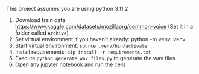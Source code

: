 This project assumes you are using python 3.11.2
1. Download train data: https://www.kaggle.com/datasets/mozillaorg/common-voice (Set it in a folder called `Archive`)
2. Set virtual environment if you haven't already: python -m venv .venv
3. Start virtual environment: `source .venv/bin/activate`
4. Install requirements: `pip install -r requirements.txt`
5. Execute `python generate_wav_files.py` to generate the wav files
6. Open any jupyter notebook and run the cells
